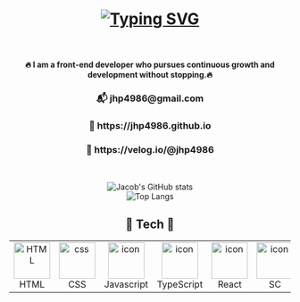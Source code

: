 <div align="center"> 
  
<!--  <img align="right" src="https://visitor-badge.laobi.icu/badge?page_id=jhp4986"> -->
<h1 align="center">  
<a href="https://git.io/typing-svg"><img src="https://readme-typing-svg.herokuapp.com?font=Dancing+Script&weight=500&size=30&duration=3000&pause=1000&color=F7B91FE4&center=true&width=443&lines=Hi%2C+There+!+%F0%9F%91%8B%F0%9F%8F%BC;I'm+Jacob+Park+%F0%9F%A4%9F%F0%9F%8F%BC" alt="Typing SVG" /></a>
</h1>
  <br>
  <h4>  🔥 I am a front-end developer who pursues continuous growth and development without stopping.🔥 </h4>
  <h3>  📬 jhp4986@gmail.com </h3>
  <h3>  📙 https://jhp4986.github.io</h3> 
  <h3>  📗 https://velog.io/@jhp4986</h3>
  
  <br>
  
  ![Jacob's GitHub stats](https://github-readme-stats.vercel.app/api?username=jhp4986&show_icons=true&theme=tokyonight&count_private=true)
  <br>
  ![Top Langs](https://github-readme-stats.vercel.app/api/top-langs/?username=jhp4986&layout=compact&theme=tokyonight&count_private=true)
  <br>
  <div>
    <h2>💫 Tech 💫</h2>
    <div align="center">
<table>
    <tr>
  <td align="center"  width="96">
        <img src="https://skillicons.dev/icons?i=html" width="65" height="65" alt="HTML" />
      <br>HTML
    </td>
    <td align="center" width="96">
        <img src="https://skillicons.dev/icons?i=css" width="65" height="65" alt="css" />
      <br>CSS
    </td>
    <td align="center" width="96">
          <img src="https://techstack-generator.vercel.app/js-icon.svg" alt="icon" width="65" height="65" />
      <br>Javascript
    </td>
         <td align="center"  width="96">
          <img src="https://techstack-generator.vercel.app/ts-icon.svg" alt="icon" width="65" height="65" />
      <br>TypeScript
    </td>
          <td align="center" width="96">
       <img src="https://techstack-generator.vercel.app/react-icon.svg" alt="icon" width="65" height="65" />
      <br>React
    </td>
        <td align="center" width="96">
 <img src="https://miro.medium.com/v2/resize:fit:480/1*Iohnw2aOQ5EBghVoqKA7VA.png" alt="icon" width="65" height="65" />
      <br>SC
    </td>
       <td align="center" width="96">
        <img src="https://techstack-generator.vercel.app/sass-icon.svg" alt="icon" width="65" height="65" />
      <br>Sass
    </td>
    <td align="center" width="96"> 
        <img src="https://user-images.githubusercontent.com/25181517/192108372-f71d70ac-7ae6-4c0d-8395-51d8870c2ef0.png" width="65" height="65" alt="Git" />
      <br>Git
    </td>
    <td align="center" width="96">
        <img src="https://user-images.githubusercontent.com/25181517/192108374-8da61ba1-99ec-41d7-80b8-fb2f7c0a4948.png" width="65" height="65" alt="GitHub" />
      <br>Github
    </td>
  </tr>
    </div>
    <div align="center">
  </tr>
</table>
</div>
    <br>
</div>
